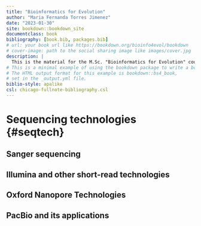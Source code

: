 ```yaml
--- 
title: "Bioinformatics for Evolution"
author: "Maria Fernanda Torres Jimenez"
date: "2023-01-30"
site: bookdown::bookdown_site
documentclass: book
bibliography: [book.bib, packages.bib]
# url: your book url like https://bookdown.org/bioinfo4evol/bookdown
# cover-image: path to the social sharing image like images/cover.jpg
description: |
  This is the material for the M.Sc. "Bioinformatics for Evolution" course at Vilnius University - 2023 Autumn. 
# This is a minimal example of using the bookdown package to write a book.
# The HTML output format for this example is bookdown::bs4_book,
# set in the _output.yml file.
biblio-style: apalike
csl: chicago-fullnote-bibliography.csl
---
```


# Sequencing technologies {#seqtech}


## Sanger sequencing

## Illumina and other short-read technologies

## Oxford Nanopore Technologies

## PacBio and its applications


